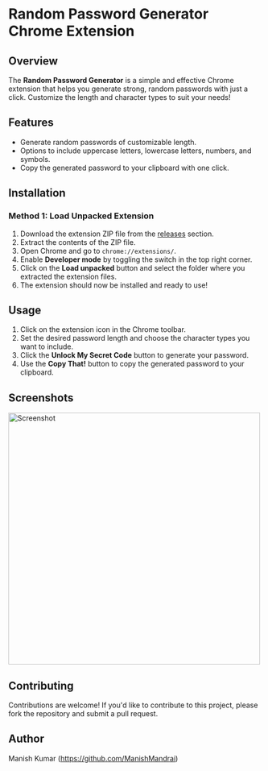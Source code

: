 # Random Password Generator Chrome Extension

## Overview

The **Random Password Generator** is a simple and effective Chrome extension that helps you generate strong, random passwords with just a click. Customize the length and character types to suit your needs!

## Features

- Generate random passwords of customizable length.
- Options to include uppercase letters, lowercase letters, numbers, and symbols.
- Copy the generated password to your clipboard with one click.

## Installation

### Method 1: Load Unpacked Extension

1. Download the extension ZIP file from the [releases](https://github.com/yourusername/your-repo/releases) section.
2. Extract the contents of the ZIP file.
3. Open Chrome and go to `chrome://extensions/`.
4. Enable **Developer mode** by toggling the switch in the top right corner.
5. Click on the **Load unpacked** button and select the folder where you extracted the extension files.
6. The extension should now be installed and ready to use!

## Usage

1. Click on the extension icon in the Chrome toolbar.
2. Set the desired password length and choose the character types you want to include.
3. Click the **Unlock My Secret Code** button to generate your password.
4. Use the **Copy That!** button to copy the generated password to your clipboard.

## Screenshots
<img src="https://github.com/user-attachments/assets/24403a2a-7e66-4457-8b46-19aacb49ed96" alt="Screenshot" width="500" />


## Contributing

Contributions are welcome! If you'd like to contribute to this project, please fork the repository and submit a pull request.


## Author

Manish Kumar (https://github.com/ManishMandrai)
